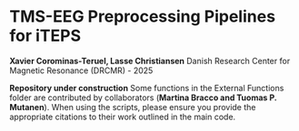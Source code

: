# **TMS-EEG Preprocessing Pipelines for iTEPS**

**Xavier Corominas-Teruel, Lasse Christiansen**
Danish Research Center for Magnetic Resonance (DRCMR) - 2025

**Repository under construction**
Some functions in the External Functions folder are contributed by collaborators (**Martina Bracco and Tuomas P. Mutanen**). When using the scripts, please ensure you provide the appropriate citations to their work outlined in the main code.
